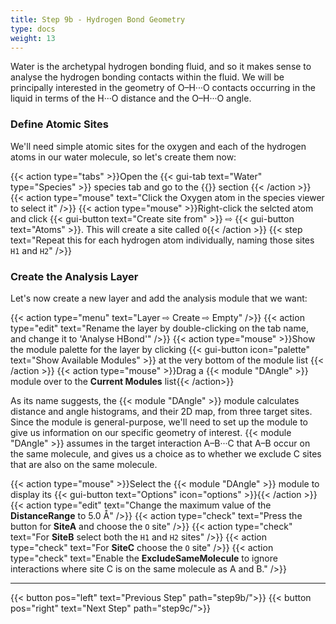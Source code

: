 ```yaml
---
title: Step 9b - Hydrogen Bond Geometry
type: docs
weight: 13
---
```


Water is the archetypal hydrogen bonding fluid, and so it makes sense to analyse the hydrogen bonding contacts within the fluid. We will be principally interested in the geometry of O&ndash;H&middot;&middot;&middot;O contacts occurring in the liquid in terms of the H&middot;&middot;&middot;O distance and the O&ndash;H&middot;&middot;&middot;O angle.

### Define Atomic Sites

We'll need simple atomic sites for the oxygen and each of the hydrogen atoms in our water molecule, so let's create them now:

{{< action type="tabs" >}}Open the {{< gui-tab text="Water" type="Species" >}} species tab and go to the {{<gui-button icon="site" text="Sites">}} section {{< /action >}}
{{< action type="mouse" text="Click the Oxygen atom in the species viewer to select it" />}}
{{< action type="mouse" >}}Right-click the selcted atom and click {{< gui-button text="Create site from" >}} &#8680; {{< gui-button text="Atoms" >}}. This will create a site called `O`{{< /action >}}
{{< step text="Repeat this for each hydrogen atom individually, naming those sites `H1` and `H2`" />}}

### Create the Analysis Layer

Let's now create a new layer and add the analysis module that we want:

{{< action type="menu" text="Layer &#8680; Create &#8680; Empty" />}}
{{< action type="edit" text="Rename the layer by double-clicking on the tab name, and change it to 'Analyse HBond'" />}}
{{< action type="mouse" >}}Show the module palette for the layer by clicking {{< gui-button icon="palette" text="Show Available Modules" >}} at the very bottom of the module list {{< /action >}}
{{< action type="mouse" >}}Drag a {{< module "DAngle" >}} module over to the **Current Modules** list{{< /action>}}

As its name suggests, the {{< module "DAngle" >}} module calculates distance and angle histograms, and their 2D map, from three target sites. Since the module is general-purpose, we'll need to set up the module to give us information on our specific geometry of interest. {{< module "DAngle" >}} assumes in the target interaction A&ndash;B&middot;&middot;&middot;C that A&ndash;B occur on the same molecule, and gives us a choice as to whether we exclude C sites that are also on the same molecule.

{{< action type="mouse" >}}Select the {{< module "DAngle" >}} module to display its {{< gui-button text="Options" icon="options" >}}{{< /action >}}
{{< action type="edit" text="Change the maximum value of the **DistanceRange** to 5.0 &#8491;" />}}
{{< action type="check" text="Press the button for **SiteA** and choose the `O` site" />}}
{{< action type="check" text="For **SiteB** select both the `H1` and `H2` sites" />}}
{{< action type="check" text="For **SiteC** choose the `O` site" />}}
{{< action type="check" text="Enable the **ExcludeSameMolecule** to ignore interactions where site C is on the same molecule as A and B." />}}

* * *
{{< button pos="left" text="Previous Step" path="step9b/">}}
{{< button pos="right" text="Next Step" path="step9c/">}}
